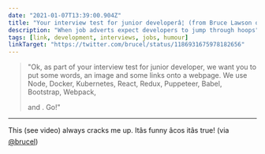 ```yaml
---
date: "2021-01-07T13:39:00.904Z"
title: "Your interview test for junior developerâ¦ (from Bruce Lawson on Twitter)"
description: "When job adverts expect developers to jump through hoops"
tags: [link, development, interviews, jobs, humour]
linkTarget: "https://twitter.com/brucel/status/1186931675978182656"
---
```

> "Ok, as part of your interview test for junior developer, we want you to put some words, an image and some links onto a webpage. We use Node, Docker, Kubernetes, React, Redux, Puppeteer, Babel, Bootstrap, Webpack, <div> and <span>. Go!"
---

This (see video) always cracks me up. Itâs funny âcos itâs true! (via [@brucel](https://twitter.com/brucel))